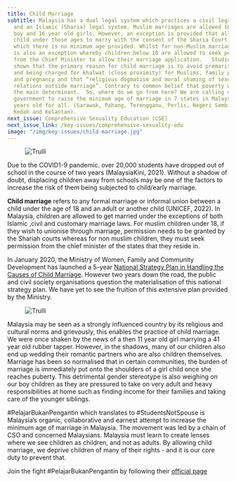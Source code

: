 ```yaml
---
title: Child Marriage
subtitle: Malaysia has a dual legal system which practices a civil legal system
  and an Islamic (Sharia) legal system. Muslim marriages are allowed 18 year old
  boy and 16 year old girls. However, an exception is provided that allows a
  child under those ages to marry with the consent of the Sharia Court, for
  which there is no minimum age provided. Whilst for non-Muslim marriages, there
  is also an exception whereby children below 18 are allowed to seek permission
  from the Chief Minister to allow their marriage application.   Studies have
  shown that the primary reason for child marriage is to avoid premarital sex
  and being charged for khalwat (close proximity) for Muslims, family pressure
  and pregnancy and that “religious dogmatism and moral shaming of sexual
  relations outside marriage”. Contrary to common belief that poverty would be
  the main determinant.  So, where do we go from here? We are calling on the
  government to raise the minimum age of marriage in 7 states in Malaysia to 18
  years old for all. (Sarawak, Pahang, Terengganu, Perlis, Negeri Sembilan,
  Kedah and Kelantan).
next_issue: Comprehensive Sexuality Education (CSE)
next_issue_link: /key-issues/comprehensive-sexuality-edu
image: "/img/key-issues/child-marriage.jpg"
---
```

<div class='flex justify-center'>
<figure class='md:w-1/2 md:px-8'>
<img src="/img/key-issues/child-marriage-1.png" alt="Trulli" class='rounded-md shadow-lg'>
<figcaption align = "center"><b></b></figcaption>
</figure></div>

Due to the COVID1-9 pandemic. over 20,000 students have dropped out of school in the course of two years (MalaysiaKini, 2021). Without a shadow of doubt, displacing children away from schools may be one of the factors to increase the risk of them being subjected to child/early marriage.

**Child marriage** refers to any formal marriage or informal union between a child under the age of 18 and an adult or another child (UNICEF, 2022). In Malaysia, children are allowed to get married under the exceptions of both Islamic ,civil and customary marriage laws. For muslim children under 18, if they wish to unionise through marriage, permission needs to be granted by the Shariah courts whereas for non muslim children, they must seek permission from the chief minister of the states that they reside in. 

In January 2020, the Ministry of Women, Family and Community Development has launched a 5-year [National Strategy Plan in Handling the Causes of Child Marriage](https://www.kpwkm.gov.my/kpwkm/uploads/files/Dokumen/Pelan%20Strategi%20Perkahwinan%20Bawah%20Umur/EXECUTIVE%20SUMMARY.pdf). However two years down the road, the public and civil society organisations question the materialisation of this national strategy plan. We have yet to see the fruition of this extensive plan provided by the Ministry.


<div class='flex justify-center'>
<figure class='md:w-1/2 md:px-8'>
<img src="/img/key-issues/child-marriage-2.png" alt="Trulli" class='rounded-md shadow-lg'>
<figcaption align = "center"><b></b></figcaption>
</figure></div>

Malaysia may be seen as a strongly influenced country by its religious and cultural norms and grievously, this enables the practice of child marriage. We were once shaken by the news of a then 11 year old girl marrying a 41 year old rubber tapper. However, in the shadows, many of our children also end up wedding their romantic partners who are also children themselves. Marriage has been so normalised that in certain communities, the burden of marriage is immediately put onto the shoulders of a girl child once she reaches puberty. This detrimental gender stereotype is also weighing on our boy children as they are pressured to take on very adult and heavy responsibilities at home such as finding income for their families and taking care of the younger siblings.

#PelajarBukanPengantin which translates to #StudentsNotSpouse is Malaysia’s organic, collaborative and earnest attempt to increase the minimum age of marriage in Malaysia. The movement was led by a chain of CSO and concerned Malaysians. Malaysia must learn to create lenses where we see children as children, and not as adults. By allowing child marriage, we deprive children of many of their rights - and it is our core duty to prevent that.

Join the fight #PelajarBukanPengantin by following their [official page](https://www.instagram.com/pelajarbukanpengantin/?hl=en )